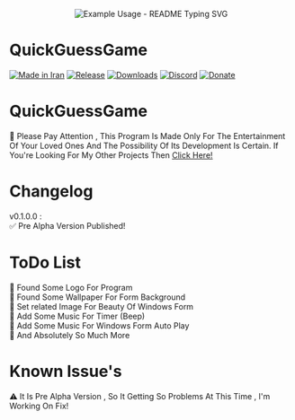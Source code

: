 <p align="center">
  <img src="https://readme-typing-svg.demolab.com/?lines=My+Name+Is+Ashkan!;Nice+To+Meet+You!;Have+a+Great+Time!;Thanks+For+Visiting!&font=Fira%20Code&center=true&width=380&height=50&duration=4000&pause=1000" alt="Example Usage - README Typing SVG">
</p>

# QuickGuessGame
[![Made in Iran](https://img.shields.io/badge/made_in-iran-ffd700.svg?labelColor=0057b7)](https://github.com/AshkanPoyber)
[![Release](https://img.shields.io/github/release/AshkanPoyber/QuickGuessGame.svg)](https://github.com/AshkanPoyber/QuickGuessGame/releases)
[![Downloads](https://img.shields.io/github/downloads/AshkanPoyber/QuickGuessGame/total.svg)](https://github.com/AshkanPoyber/QuickGuessGame/releases)
[![Discord](https://img.shields.io/discord/796419830819061800?label=discord)](https://discord.gg/yPWu7F7Gxb)
[![Donate](https://img.shields.io/badge/donate-$$$-8a2be2.svg)](#) 


# QuickGuessGame 
🛑 Please Pay Attention , This Program Is Made Only For The Entertainment Of Your Loved Ones And The Possibility Of Its Development Is Certain. If You're Looking For My Other Projects Then [Click Here!](https://github.com/AshkanPoyber?tab=repositories)

# Changelog
v0.1.0.0 : <br>
✅ Pre Alpha Version Published!
# ToDo List
💢 Found Some Logo For Program
<br>
💢 Found Some Wallpaper For Form Background
<br>
💢 Set related Image For Beauty Of Windows Form
<br>
💢 Add Some Music For Timer (Beep)
<br>
💢 Add Some Music For Windows Form Auto Play
<br>
💢 And Absolutely So Much More

# Known Issue's
⚠ It Is Pre Alpha Version , So It Getting So Problems At This Time , I'm Working On Fix!

